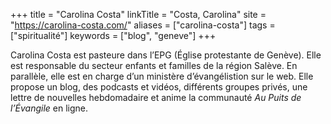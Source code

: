 +++
title = "Carolina Costa"
linkTitle = "Costa, Carolina"
site = "https://carolina-costa.com/"
aliases = ["carolina-costa"]
tags = ["spiritualité"]
keywords = ["blog", "geneve"]
+++

Carolina Costa est pasteure dans l’EPG (Église protestante de Genève). Elle est responsable du secteur enfants et familles de la région Salève. En parallèle, elle est en charge d’un ministère d’évangélistion sur le web. Elle propose un blog, des podcasts et vidéos, différents groupes privés, une lettre de nouvelles hebdomadaire et anime la communauté *Au Puits de l’Évangile* en ligne.
